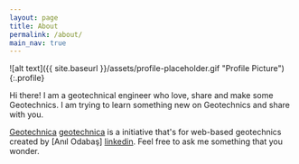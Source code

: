 ```yaml
---
layout: page
title: About
permalink: /about/
main_nav: true
---
```


![alt text]({{ site.baseurl }}/assets/profile-placeholder.gif "Profile Picture"){:.profile}

Hi there! I am a geotechnical engineer who love, share and make some Geotechnics. I am trying to learn something new on Geotechnics and share with you.

[Geotechnica] [geotechnica] is a initiative that's for web-based geotechnics created by [Anıl Odabaş] [linkedin]. Feel free to ask me something that you wonder.


[geotechnica]: https://github.com/geotechnica
[linkedin]: https://www.linkedin.com/in/anilodabas/
[me]: anil.odabas@gmail.com
